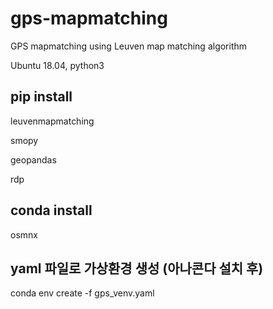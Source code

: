 # gps-mapmatching
GPS mapmatching using Leuven map matching algorithm 

Ubuntu 18.04, python3

## pip install
leuvenmapmatching

smopy

geopandas

rdp

## conda install 
osmnx

## yaml 파일로 가상환경 생성 (아나콘다 설치 후)
conda env create -f gps_venv.yaml
